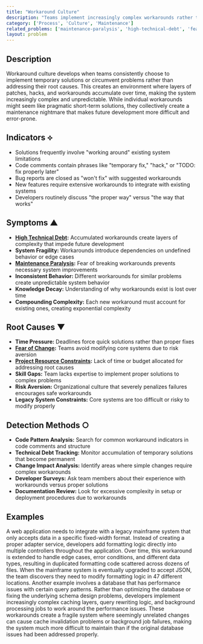 ```yaml
---
title: "Workaround Culture"
description: "Teams implement increasingly complex workarounds rather than fixing root issues, creating layers of technical debt."
category: ['Process', 'Culture', 'Maintenance']
related_problems: ['maintenance-paralysis', 'high-technical-debt', 'fear-of-change']
layout: problem
---
```


## Description

Workaround culture develops when teams consistently choose to implement temporary solutions or circumvent problems rather than addressing their root causes. This creates an environment where layers of patches, hacks, and workarounds accumulate over time, making the system increasingly complex and unpredictable. While individual workarounds might seem like pragmatic short-term solutions, they collectively create a maintenance nightmare that makes future development more difficult and error-prone.

## Indicators ⟡
- Solutions frequently involve "working around" existing system limitations
- Code comments contain phrases like "temporary fix," "hack," or "TODO: fix properly later"
- Bug reports are closed as "won't fix" with suggested workarounds
- New features require extensive workarounds to integrate with existing systems
- Developers routinely discuss "the proper way" versus "the way that works"

## Symptoms ▲
- **[High Technical Debt](high-technical-debt.md):** Accumulated workarounds create layers of complexity that impede future development
- **System Fragility:** Workarounds introduce dependencies on undefined behavior or edge cases
- **[Maintenance Paralysis](maintenance-paralysis.md):** Fear of breaking workarounds prevents necessary system improvements
- **Inconsistent Behavior:** Different workarounds for similar problems create unpredictable system behavior
- **Knowledge Decay:** Understanding of why workarounds exist is lost over time
- **Compounding Complexity:** Each new workaround must account for existing ones, creating exponential complexity

## Root Causes ▼
- **Time Pressure:** Deadlines force quick solutions rather than proper fixes
- **[Fear of Change](fear-of-change.md):** Teams avoid modifying core systems due to risk aversion
- **[Project Resource Constraints](project-resource-constraints.md):** Lack of time or budget allocated for addressing root causes
- **Skill Gaps:** Team lacks expertise to implement proper solutions to complex problems
- **Risk Aversion:** Organizational culture that severely penalizes failures encourages safe workarounds
- **Legacy System Constraints:** Core systems are too difficult or risky to modify properly

## Detection Methods ○
- **Code Pattern Analysis:** Search for common workaround indicators in code comments and structure
- **Technical Debt Tracking:** Monitor accumulation of temporary solutions that become permanent
- **Change Impact Analysis:** Identify areas where simple changes require complex workarounds
- **Developer Surveys:** Ask team members about their experience with workarounds versus proper solutions
- **Documentation Review:** Look for excessive complexity in setup or deployment procedures due to workarounds

## Examples

A web application needs to integrate with a legacy mainframe system that only accepts data in a specific fixed-width format. Instead of creating a proper adapter service, developers add formatting logic directly into multiple controllers throughout the application. Over time, this workaround is extended to handle edge cases, error conditions, and different data types, resulting in duplicated formatting code scattered across dozens of files. When the mainframe system is eventually upgraded to accept JSON, the team discovers they need to modify formatting logic in 47 different locations. Another example involves a database that has performance issues with certain query patterns. Rather than optimizing the database or fixing the underlying schema design problems, developers implement increasingly complex caching layers, query rewriting logic, and background processing jobs to work around the performance issues. These workarounds create a fragile system where seemingly unrelated changes can cause cache invalidation problems or background job failures, making the system much more difficult to maintain than if the original database issues had been addressed properly.